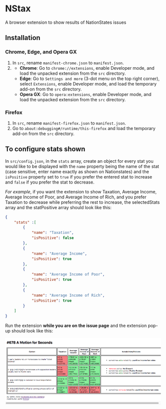 # NStax
A browser extension to show results of NationStates issues
## Installation
### Chrome, Edge, and Opera GX
1. In `src`, rename `manifest-chrome.json` to `manifest.json`.
2. * **Chrome**: Go to `chrome://extensions`, enable Developer mode, and load the unpacked extension from the `src` directory.
    * **Edge**: Go to `Settings and more` (3-dot menu on the top right corner), select `Extensions`, enable Developer mode, and load the temporary add-on from the `src` directory.
    * **Opera GX**: Go to `opera:extensions`, enable Developer mode, and load the unpacked extension from the `src` directory.
### Firefox
1. In `src`, rename `manifest-firefox.json` to `manifest.json`.
2. Go to `about:debugging#/runtime/this-firefox` and load the temporary add-on from the `src` directory.
## To configure stats shown
In `src/config.json`, in the `stats` array, create an object for every stat you would like to be displayed with the `name` property being the name of the stat (case sensitive, enter name exactly as shown on Nationstates) and the `isPositive` property set to `true` if you prefer the entered stat to increase and `false` if you prefer the stat to decrease.

*For example*, if you want the extension to show Taxation, Average Income, Average Income of Poor, and Average Income of Rich, and you prefer Taxation to decrease while preferring the rest to increase, the selectedStats array and the statPositive array should look like this:
```json
{
    "stats" :[
        {
            "name": "Taxation",
            "isPositive": false
        },
        {
            "name": "Average Income",
            "isPositive": true
        },
        {
            "name": "Average Income of Poor",
            "isPositive": true
        },
        {
            "name": "Average Income of Rich",
            "isPositive": true
        }
    ]
}
```
Run the extension **while you are on the issue page** and the extension pop-up should look like this:

![Demo of the extension](/assets/demo.png "Demo of the extension")
